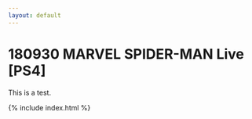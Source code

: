 ```yaml
---
layout: default
---
```


# 180930 MARVEL SPIDER-MAN Live [PS4]

This is a test.

{% include index.html %}
